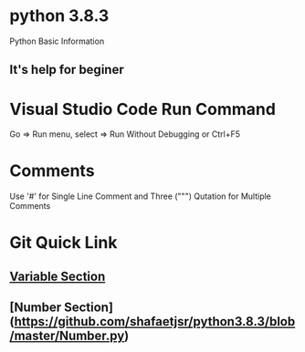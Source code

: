 # python 3.8.3
Python Basic Information

## It's help for beginer 

# Visual Studio Code Run Command
Go => Run menu, select => Run Without Debugging or Ctrl+F5

# Comments 
Use '#' for Single Line Comment and Three (""") Qutation for Multiple Comments

# Git Quick Link

## [Variable Section ](https://github.com/shafaetjsr/python3.8.3/blob/master/Variables.py)

## [Number Section] (https://github.com/shafaetjsr/python3.8.3/blob/master/Number.py)